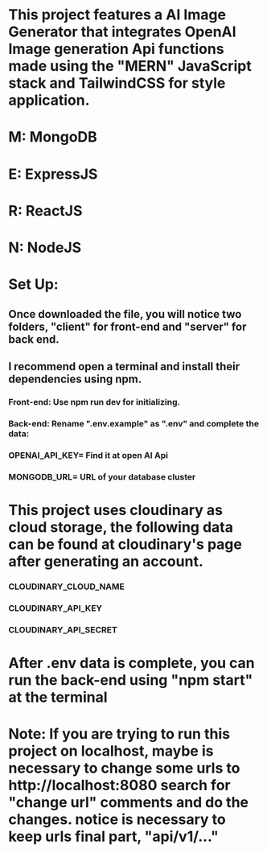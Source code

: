 # This project features a AI Image Generator that integrates OpenAI Image generation Api functions made using the "MERN" JavaScript stack and TailwindCSS for style application.

# M: MongoDB
# E: ExpressJS
# R: ReactJS
# N: NodeJS

# Set Up:

## Once downloaded the file, you will notice two folders, "client" for front-end and "server" for back end.
## I recommend open a terminal and install their dependencies using npm.

### Front-end: Use npm run dev for initializing.

### Back-end: Rename ".env.example" as ".env" and complete the data:

### OPENAI_API_KEY= Find it at open AI Api
### MONGODB_URL= URL of your database cluster

# This project uses cloudinary as cloud storage, the following data can be found at cloudinary's page after generating an account.

### CLOUDINARY_CLOUD_NAME 
### CLOUDINARY_API_KEY
### CLOUDINARY_API_SECRET

# After .env data is complete, you can run the back-end using "npm start" at the terminal

# Note: If you are trying to run this project on localhost, maybe is necessary to change some urls to http://localhost:8080 search for "change url" comments and do the changes. notice is necessary to keep urls final part, "api/v1/..."